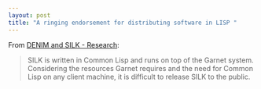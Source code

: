 ```yaml
---
layout: post
title: "A ringing endorsement for distributing software in LISP "
---
```




<p>From <a href="http://dub.washington.edu/denim/research/">DENIM and SILK - Research</a>:

<blockquote>SILK is written in Common Lisp and runs on top of the Garnet system. Considering the resources Garnet requires and the need for Common Lisp on any client machine, it is difficult to release SILK to the public.</blockquote>



